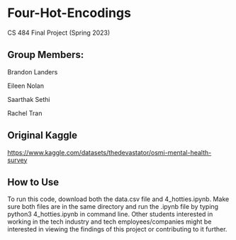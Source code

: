 # Four-Hot-Encodings
CS 484 Final Project (Spring 2023)

## Group Members:

Brandon Landers

Eileen Nolan

Saarthak Sethi

Rachel Tran

## Original Kaggle

https://www.kaggle.com/datasets/thedevastator/osmi-mental-health-survey

## How to Use

To run this code, download both the data.csv file and 4_hotties.ipynb. Make sure both files are in the same directory and run the .ipynb file by typing python3 4_hotties.ipynb in command line. Other students interested in working in the tech industry and tech employees/companies might be interested in viewing the findings of this project or contributing to it further.
